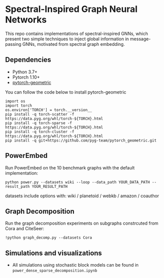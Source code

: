 # Spectral-Inspired Graph Neural Networks

This repo contains implementations of spectral-inspired GNNs, which present two simple techniques to inject global information in message-passing GNNs, motivated from spectral graph embedding.

## Dependencies
- Python 3.7+
- Pytorch 1.10+
- [pytorch-geometric](https://pytorch-geometric.readthedocs.io/en/latest/notes/installation.html)


You can follow the code below to install pytorch-geometric
```
import os
import torch
os.environ['TORCH'] = torch.__version__
pip install -q torch-scatter -f https://data.pyg.org/whl/torch-${TORCH}.html
pip install -q torch-sparse -f https://data.pyg.org/whl/torch-${TORCH}.html
pip install -q torch-cluster -f https://data.pyg.org/whl/torch-${TORCH}.html
pip install -q git+https://github.com/pyg-team/pytorch_geometric.git
```

## PowerEmbed
Run PowerEmbed on the 10 benchmark graphs with the default implementation:
```
python power.py --datasets wiki --loop --data_path YOUR_DATA_PATH --result_path YOUR_RESULT_PATH
```
datasets include options with: wiki / planetoid / webkb / amazon / coauthor

## Graph Decomposition
Run the graph decomposition experiments on subgraphs constrcuted from Cora and CiteSeer:
```
!python graph_decomp.py --datasets Cora
```

## Simulations and visualizations
- All simulations using stochastic block models can be found in ```power_dense_sparse_decomposition.ipynb```

